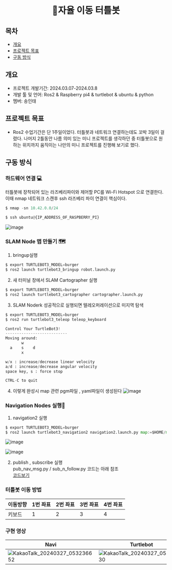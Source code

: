<div align="center">
<h1>🐢자율 이동 터틀봇</h1>
</div>

## 목차
  - [개요](#개요) 
  - [프로젝트 목표](#프로젝트-목표)
  - [구동 방식](#구동-방식)

## 개요
- 프로젝트 개발기간: 2024.03.07-2024.03.8
- 개발 툴 및 언어: Ros2 & Raspberry pi4 & turtlebot & ubuntu & python
- 멤버: 송인태

## 프로젝트 목표 
- Ros2 수업기간은 단 1주일이었다. 터틀봇과 네트워크 연결하는데도 꼬박 3일이 걸렸다. 나머지 2틀동안 나름 의미 있는 미니 프로젝트를 생각하던 중 터틀봇으로 원하는 위치까지 움직이는 나만의 미니 프로젝트를 진행해 보기로 했다.

## 구동 방식

### 하드웨어 연결 💻<br>

터틀봇에 장착되어 있는 라즈베리파이와 제어할 PC를 Wi-Fi Hotspot 으로 연결한다.이때 nmap 네트워크 스캔후 ssh 라즈베리 파이 연결이 핵심이다.<br>
```py
$ nmap -sn 10.42.0.0/24
```
```py
$ ssh ubuntu@{IP_ADDRESS_OF_RASPBERRY_PI}
```
![image](https://github.com/dlsxo1023/Turtlebot_miniproject/assets/149138829/057b413c-8e98-48b7-b71a-cc6e09e44247)

### SLAM Node 맵 만들기 🗺️<br>
1. bringup실행
```py
$ export TURTLEBOT3_MODEL=burger
$ ros2 launch turtlebot3_bringup robot.launch.py
```
2. 새 터미널 창에서 SLAM Cartographer 실행
```py
$ export TURTLEBOT3_MODEL=burger
$ ros2 launch turtlebot3_cartographer cartographer.launch.py
```
3. SLAM Noderk 성공적으로 실행되면 텔레오퍼레이션으로 미지역 탐색
```py
$ export TURTLEBOT3_MODEL=burger
$ ros2 run turtlebot3_teleop teleop_keyboard

Control Your TurtleBot3!
---------------------------
Moving around:
       w
  a    s    d
       x

w/x : increase/decrease linear velocity
a/d : increase/decrease angular velocity
space key, s : force stop

CTRL-C to quit
```

4. 이렇게 완성시 map 관련 pgm파일 , yaml파일이 생성된다
![image](https://github.com/dlsxo1023/Turtlebot_miniproject/assets/149138829/24878796-b401-4c35-b31a-d61453342709)

### Navigation Nodes 실행🚗

1. navigation2 실행
```py
$ export TURTLEBOT3_MODEL=burger
$ ros2 launch turtlebot3_navigation2 navigation2.launch.py map:=$HOME/map.yaml
```

![image](https://github.com/dlsxo1023/Turtlebot_miniproject/assets/149138829/b36f9483-91a9-457d-9308-de1f6c462ae0)

![image](https://github.com/dlsxo1023/Turtlebot_miniproject/assets/149138829/1ab22e8c-3c4c-44a2-8b48-de53d30cc2c7)

2. publish , subscribe 실행<br>
pub_nav_msg.py / sub_n_follow.py 코드는 아래 참조<br>
[코드보기](https://github.com/dlsxo1023/Turtlebot_miniproject/tree/master/nav_pkg/nav_pkg)

### 터틀봇 이동 방법

|이동방향|1번 좌표|2번 좌표|3번 좌표|4번 좌표|
|---|---|---|---|---|
|키보드| 1 | 2 | 3 | 4 |

### 구현 영상

|Navi|Turtlebot|
|---|---|
|![KakaoTalk_20240327_053236652](https://github.com/dlsxo1023/Turtlebot_miniproject/assets/149138829/af0b01c0-53eb-4f62-8f8e-e4e4665a635e)|![KakaoTalk_20240327_053238430](https://github.com/dlsxo1023/Turtlebot_miniproject/assets/149138829/f9395326-4fb8-415f-b3ab-1252882b383a)|
